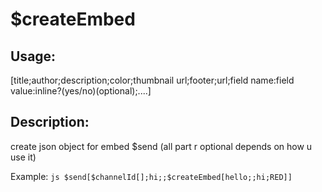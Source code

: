 # $createEmbed
## Usage:
 [title;author;description;color;thumbnail url;footer;url;field name:field value:inline?(yes/no)(optional);....]
## Description:
 create json object for embed $send (all part r optional depends on how u use it)

Example: ```js
$send[$channelId[];hi;;$createEmbed[hello;;hi;RED]]```
